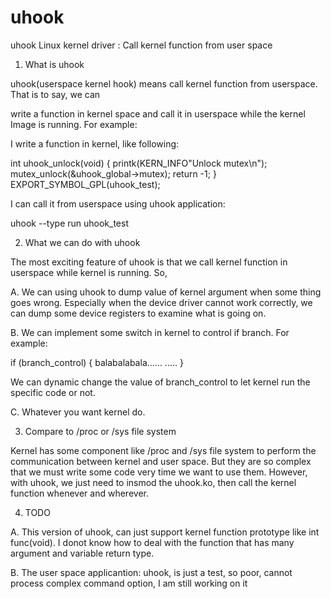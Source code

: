 uhook
=====

uhook Linux kernel driver : Call kernel function from user space


1. What is uhook

uhook(userspace kernel hook) means call kernel function from
userspace. That is to say, we can

write a function in kernel space and call it in userspace while the
kernel Image is running. For example:


I write  a function in kernel, like following:

int uhook_unlock(void)
{
       printk(KERN_INFO"Unlock mutex\n");
       mutex_unlock(&uhook_global->mutex);
       return -1;
}
EXPORT_SYMBOL_GPL(uhook_test);

I can call it from userspace using uhook application:

uhook --type run uhook_test


2. What we can do with uhook

The most exciting feature of uhook is that we call kernel function in
userspace while kernel is running.
So,

A. We can using uhook to dump value of kernel argument when some thing
goes wrong. Especially when
the device driver cannot work correctly, we can dump some device
registers to examine what is going on.

B. We can implement some switch in kernel to control if branch. For example:

if (branch_control) {
     balabalabala......
     .....
}

We can dynamic change the value of branch_control to let kernel run
the specific code or not.

C. Whatever you want kernel do.



3. Compare to /proc or /sys file system

Kernel has some component like /proc and /sys file system to perform
the communication between kernel
and user space. But they are so complex that we must write some code
very time we want to use them. However,
with uhook, we just need to insmod the uhook.ko, then call the kernel
function whenever and wherever.


4. TODO

A. This version of uhook, can just support kernel function prototype
like int func(void). I donot know how to deal
with the function that has many argument and variable return type.

B. The user space applicantion: uhook, is just a test, so poor, cannot
process complex command option, I am still
working on it
